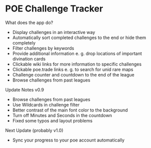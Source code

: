 # POE Challenge Tracker

What does the app do?

- Display challenges in an interactive way
- Automatically sort completed challenges to the end or hide them completely
- Filter challenges by keywords
- Provide additional information e. g. drop locations of important divination cards
- Clickable wiki links for more information to specific challenges
- Clickable poe.trade links e. g. to search for unid rare maps
- Challenge counter and countdown to the end of the league
- Browse challenges from past leagues

Update Notes v0.9
- Browse challenges from past leagues
- Use Wildcards in challenge filter
- Better contrast of the main font color to the background
- Turn off Minutes and Seconds in the countdown
- Fixed some typos and layout problems

Next Update (probably v1.0)
- Sync your progress to your poe account automatically


